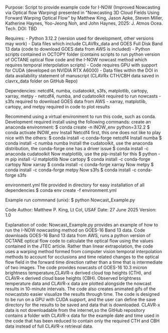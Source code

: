 Purpose: Script to provide example code for I-NOW (Improved Nowcasting via Optical flow Warping) presented in "Nowcasting 3D Cloud Fields Using Forward Warping Optical Flow" by Matthew King, Jason Apke, Steven Miller, Katherine Haynes, Yoo-Jeong Noh, and John Haynes, 2025: J. Atmos Ocea. Tech.
DOI: TBD

Requires: 
    - Python 3.12.2 (version used for development, other versions may work)
    - Data files which include CLAVRx_data and GOES Full Disk Band 13 data (code to download GOES data from AWS is included)
    - Python scripts contained in OCTOPY folder (contains scripts to run python version of OCTANE optical flow code and the I-NOW nowcast method which requires temporal interpolation scripts)
    - Code requires GPU with support for CUDA (developed on NVIDIA RTX A6000)
    - Data files within the DOI in data availability statement of manuscript (CLAVRx CTH/CBH data saved in clavrx_data folder on GitHub Repo)

Dependencies: netcdf4, numba, cudatookit, s3fs, matplotlib, cartopy, xarray, metpy
    - netcdf4, numba, and cudatoolkit required to run nowcasts
    - s3fs required to download GOES data from AWS
    - xarray, matplotlib, cartopy, and metpy required in code to plot results

Recommend using a virtual environment to run this code, such as conda.
Development required install using the following commands:
    create an anaconda environment:
        $ conda create -n INOW_env python=3.12.2
        $ conda activate INOW_env
    Install Netcdf4 first, this one does not like to play nice with the others:
        $ conda install -c conda-forge netcdf4
    Install numba
        $ conda install -c numba numba
    Install the cudatoolkit, use the anaconda distribution, the conda-forge one has a driver issue
        $ conda install -c anaconda cudatoolkit
    Now matplotlib, use the pip-install for this
        $ python -m pip install -U matplotlib
    Now cartopy
        $ conda install -c conda-forge cartopy
    Now xarray
        $ conda install -c conda-forge xarray
    Now metpy
        $ conda install -c conda-forge metpy
    Now s3fs
        $ conda install -c conda-forge s3fs

environment.yml file provided in directory for easy installation of all dependencies
    $ conda env create -f environment.yml

Example run commnand (unix):
    $ python Nowcast_Example.py

Code Author: Matthew P. King, Lt Col, USAF
Date: 27 June 2025 
Version: 1.0

Explanation of code: 
Nowcast_Example.py provides an example of how to run the I-NOW nowcasting method on GOES-16 Band 13 data. Code downloads GOES-16 Band 13 data from AWS, runs a python version of OCTANE optical flow code to calculate the optical flow using the values contained in the JTEC article. Rather than linear extrapolation, the code uses a warping method formed from computer vision temporal interpolation methods to account for occlusions and time related changes to the optical flow field in the forward time direction rather than a time that is intermediate of two images. The code provides nowcasts of GOES-16 10.3 micron brightness temperature,CLAVR-x derived cloud top heights (CTH), and CLAVR-x derived cloud base heights (CBH). Observed brightness temperature data and CLAVR-x data are plotted alongside the nowcast results in 10-minute intervals. The code also creates animated gifs of the nowcaststo easier visualize the results through time. The code is designed to be run on a GPU with CUDA support, and the user can define the save directory for the results to be saved and data that is downloaded. CLAVR-x data is not downloadable from the internet,so the GitHub repository contains a folder with CLAVR-x data for the example date and time used in the code that has been reduced to contain only the required CTH and CBH data instead of full CLAVR-x retrieval data.  
